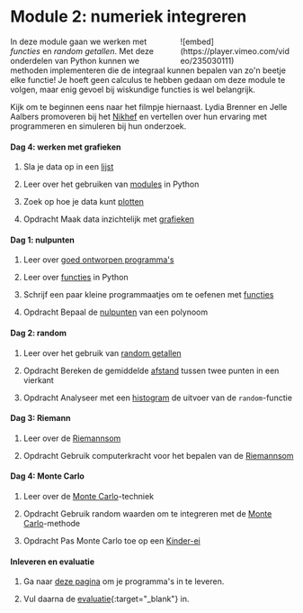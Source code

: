 # Module 2: numeriek integreren

<div style="width: 40%; float:right; margin-left: 2em;">
![embed](https://player.vimeo.com/video/235030111)
</div>

In deze module gaan we werken met *functies* en *random getallen*. Met deze onderdelen van Python kunnen we methoden implementeren die de integraal kunnen bepalen van zo'n beetje elke functie! Je hoeft geen calculus te hebben gedaan om deze module te volgen, maar enig gevoel bij wiskundige functies is wel belangrijk.

Kijk om te beginnen eens naar het filmpje hiernaast. Lydia Brenner en Jelle Aalbers promoveren bij het [Nikhef](http://www.nikhef.nl/) en vertellen over hun ervaring met programmeren en simuleren bij hun onderzoek.

#### Dag 4: werken met grafieken

1. Sla je data op in een [lijst](/python/lijsten)

2. Leer over het gebruiken van [modules](/python/modules) in Python

3. Zoek op hoe je data kunt [plotten](/technieken/plot)

4. <span class="badge badge-secondary">Opdracht</span> Maak data inzichtelijk met [grafieken](/algoritmen/grafieken)

#### Dag 1: nulpunten

1. Leer over [goed ontworpen programma's](/naslag/designgids)

2. Leer over [functies](/python/functies) in Python

3. Schrijf een paar kleine programmaatjes om te oefenen met [functies](/practice/functies)

4. <span class="badge badge-secondary">Opdracht</span> Bepaal de [nulpunten](/integreren/nulpunten) van een polynoom

#### Dag 2: random

1. Leer over het gebruik van [random getallen](/technieken/random)

2. <span class="badge badge-secondary">Opdracht</span> Bereken de gemiddelde [afstand](/integreren/afstand) tussen twee punten in een vierkant

3. <span class="badge badge-secondary">Opdracht</span> Analyseer met een [histogram](/integreren/histogram) de uitvoer van de `random`-functie

#### Dag 3: Riemann

1. Leer over de [Riemannsom](/technieken/riemannsom)

2. <span class="badge badge-secondary">Opdracht</span> Gebruik computerkracht voor het bepalen van de [Riemannsom](/integreren/riemann)

#### Dag 4: Monte Carlo

1. Leer over de [Monte Carlo](/technieken/monte-carlo)-techniek

2. <span class="badge badge-secondary">Opdracht</span> Gebruik random waarden om te integreren met de [Monte Carlo](/integreren/monte-carlo)-methode

3. <span class="badge badge-secondary">Opdracht</span> Pas Monte Carlo toe op een [Kinder-ei](/integreren/ei)

#### Inleveren en evaluatie

1. Ga naar [deze pagina](/integreren/submit) om je programma's in te leveren.

2. Vul daarna de [evaluatie](https://goo.gl/forms/vp6PApzx9a2dXtCI2){:target="_blank"} in.
